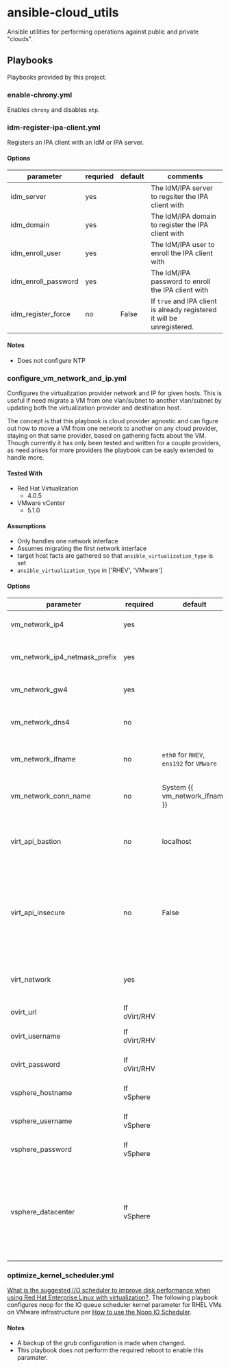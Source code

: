 # ansible-cloud_utils
Ansible utilities for performing operations against public and private "clouds".

## Playbooks
Playbooks provided by this project.

### enable-chrony.yml
Enables `chrony` and disables `ntp`.

### idm-register-ipa-client.yml
Registers an IPA client with an IdM or IPA server.

#### Options
| parameter             | requried | default | comments
|-----------------------|----------|---------|---------
| idm\_server           | yes      |         | The IdM/IPA server to regsiter the IPA client with
| idm\_domain           | yes      |         | The IdM/IPA domain to register the IPA client with
| idm\_enroll\_user     | yes      |         | The IdM/IPA user to enroll the IPA client with
| idm\_enroll\_password | yes      |         | The IdM/IPA password to enroll the IPA client with
| idm\_register\_force  | no       | False   | If `true` and IPA client is already registered it will be unregistered.

#### Notes
* Does not configure NTP

### configure_vm_network_and_ip.yml
Configures the virtualization provider network and IP for given hosts. This is useful if need migrate a VM from one vlan/subnet to another vlan/subnet by updating both the virtualization provider and destination host.

The concept is that this playbook is cloud provider agnostic and can figure out how to move a VM from one network to another on any cloud provider, staying on that same provider, based on gathering facts about the VM. Though currently it has only been tested and written for a couple providers, as need arises for more providers the playbook can be easly extended to handle more.

#### Tested With
* Red Hat Virtualization
  * 4.0.5
* VMware vCenter
  * 5.1.0

#### Assumptions
* Only handles one network interface
* Assumes migrating the first network interface
* target host facts are gathered so that `ansible_virtualization_type` is set
* `ansible_virtualization_type` in ['RHEV', 'VMware']

#### Options
| parameter                     | required     | default                        | choices                                       | comments
|-------------------------------|--------------|--------------------------------|-----------------------------------------------|---------------------------------------------
| vm_network_ip4                | yes          |                                |                                               | IP4 address to set for the VM
| vm_network_ip4_netmask_prefix | yes          |                                |                                               | IP4 address netmask prefex to set for the VM
| vm_network_gw4                | yes          |                                |                                               | IP4 gateway to set for the VM
| vm_network_dns4               | no           |                                |                                               | List of IP4 DNS hosts to set for the VM
| vm_network_ifname             | no           | `eth0` for `RHEV`, `ens192` for `VMware` |                                     | Ethernet interface name to set for the VM
| vm_network_conn_name          | no           | System {{ vm_network_ifname }} |                                               | Ethernet connection name to set for the vm
| virt_api_bastion              | no           | localhost                      |                                               | Bastion host to use to do API calls to the virtulization provider.
| virt_api_insecure             | no           | False                          | True/False                                    | Whether the connection to the virtualization provider API is insecure or not, aka using trusted certificates.
| virt_network                  | yes          |                                | Valid networks on the virtualization provider | Virtualization provider network to set for the VM
| ovirt_url                     | If oVirt/RHV |                                |                                               | oVirt/RHV url for API calls
| ovirt_username                | If oVirt/RHV |                                |                                               | oVirt/RHV username for API calls
| ovirt_password                | If oVirt/RHV |                                |                                               | oVirt/RHV passwrod for API calls
| vsphere_hostname              | If vSphere   |                                |                                               | vSphere hostname for API calls
| vsphere_username              | If vSphere   |                                |                                    | vSphere username for API calls
| vsphere_password              | If vSphere   |                                |                                               | vSphere password for API calls
| vsphere_datacenter            | If vSphere   |                                |                                               | vSphere datacenter for API calls. NOTE: attempted to determine this dynamically but could not find a way.

### optimize_kernel_scheduler.yml
[What is the suggested I/O scheduler to improve disk performance when using Red Hat Enterprise Linux with virtualization?](https://access.redhat.com/solutions/5427).  The following playbook configures noop for the IO queue scheduler kernel parameter for RHEL VMs on VMware infrastructure per [How to use the Noop IO Scheduler](https://access.redhat.com/solutions/109223).

#### Notes
* A backup of the grub configuration is made when changed.
* This playbook does not perform the required reboot to enable this paramater.
